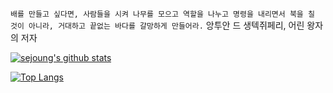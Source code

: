 

`배를 만들고 싶다면, 사람들을 시켜 나무를 모으고 역할을 나누고 명령을 내리면서 북을 칠 것이 아니라, 거대하고 끝없는 바다를 갈망하게 만들어라.` 
앙투안 드 생텍쥐페리, 어린 왕자의 저자



[![sejoung's github stats](https://github-readme-stats.vercel.app/api?username=sejoung)](https://github.com/anuraghazra/github-readme-stats)


[![Top Langs](https://github-readme-stats.vercel.app/api/top-langs/?username=sejoung)](https://github.com/anuraghazra/github-readme-stats)



<!--
**sejoung/sejoung** is a ✨ _special_ ✨ repository because its `README.md` (this file) appears on your GitHub profile.

Here are some ideas to get you started:

- 🔭 I’m currently working on ...
- 🌱 I’m currently learning ...
- 👯 I’m looking to collaborate on ...
- 🤔 I’m looking for help with ...
- 💬 Ask me about ...
- 📫 How to reach me: ...
- 😄 Pronouns: ...
- ⚡ Fun fact: ...
-->
